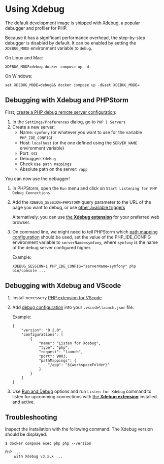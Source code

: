 # Using Xdebug

The default development image is shipped with [Xdebug](https://xdebug.org/),
a popular debugger and profiler for PHP.

Because it has a significant performance overhead, the step-by-step debugger is disabled by default.
It can be enabled by setting the `XDEBUG_MODE` environment variable to `debug`.

On Linux and Mac:

```
XDEBUG_MODE=debug docker compose up -d
```

On Windows:

```
set XDEBUG_MODE=debug&& docker compose up -d&set XDEBUG_MODE=
```

## Debugging with Xdebug and PHPStorm

First, [create a PHP debug remote server configuration](https://www.jetbrains.com/help/phpstorm/creating-a-php-debug-server-configuration.html):

1. In the `Settings/Preferences` dialog, go to `PHP | Servers`
2. Create a new server:
   * Name: `symfony` (or whatever you want to use for the variable `PHP_IDE_CONFIG`)
   * Host: `localhost` (or the one defined using the `SERVER_NAME` environment variable)
   * Port: `443`
   * Debugger: `Xdebug`
   * Check `Use path mappings`
   * Absolute path on the server: `/app`

You can now use the debugger!

1. In PHPStorm, open the `Run` menu and click on `Start Listening for PHP Debug Connections`
2. Add the `XDEBUG_SESSION=PHPSTORM` query parameter to the URL of the page you want to debug, or use [other available triggers](https://xdebug.org/docs/step_debug#activate_debugger)

    Alternatively, you can use [the **Xdebug extension**](https://xdebug.org/docs/step_debug#browser-extensions) for your preferred web browser. 

3. On command line, we might need to tell PHPStorm which [path mapping configuration](https://www.jetbrains.com/help/phpstorm/zero-configuration-debugging-cli.html#configure-path-mappings) should be used, set the value of the PHP_IDE_CONFIG environment variable to `serverName=symfony`, where `symfony` is the name of the debug server configured higher.

    Example:

    ```console
    XDEBUG_SESSION=1 PHP_IDE_CONFIG="serverName=symfony" php bin/console ...
    ```

## Debugging with Xdebug and VScode

1. Install necessery [PHP extension for VScode](https://marketplace.visualstudio.com/items?itemName=DEVSENSE.phptools-vscode).
2. Add [debug configuration](https://code.visualstudio.com/docs/debugtest/debugging-configuration#_launch-configurations) into your `.vscode\launch.json` file.

    Example:
    
    ```
    {
        "version": "0.2.0",
        "configurations": [
            {
                "name": "Listen for Xdebug",
                "type": "php",
                "request": "launch",
                "port": 9003,
                "pathMappings": {
                    "/app": "${workspaceFolder}"
                }
            }
        ]
    }
    ```
    
3. Use [Run and Debug](https://code.visualstudio.com/docs/debugtest/debugging#_start-a-debugging-session) options and run  `Listen for Xdebug` command to listen for upcomming connections with [the **Xdebug extension**](https://xdebug.org/docs/step_debug#browser-extensions) installed and active.

## Troubleshooting

Inspect the installation with the following command. The Xdebug version should be displayed.

```console
$ docker compose exec php php --version

PHP ...
    with Xdebug v3.x.x ...
```
